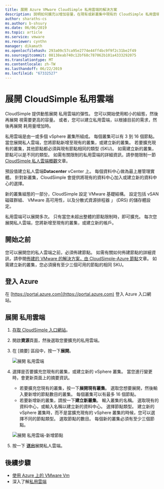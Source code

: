 ```yaml
---
title: 展開 Azure VMware CloudSimple 私用雲端的解決方案
description: 說明如何擴充以增加容量，在現有或新叢集中現有的 CloudSimple 私用雲端
author: sharaths-cs
ms.author: b-shsury
ms.date: 06/06/2019
ms.topic: article
ms.service: vmware
ms.reviewer: cynthn
manager: dikamath
ms.openlocfilehash: 293a09c57ca95e2774e44ff4bc9f9f2c31be2f49
ms.sourcegitcommit: 08138eab740c12bf68c787062b101a4333292075
ms.translationtype: MT
ms.contentlocale: zh-TW
ms.lasthandoff: 06/22/2019
ms.locfileid: "67332527"
---
```

# <a name="expand-a-cloudsimple-private-cloud"></a>展開 CloudSimple 私用雲端

CloudSimple 提供動態展開 私用雲端的彈性。 您可以開始使用較小的組態，然後再展開 視需要更高的容量。 或者，您可以建立私用雲端，以根據目前的需求，然後再展開 耗用量增加時。

私用雲端是由一或多個 vSphere 叢集所組成。 每個叢集可以有 3 到 16 個節點。  當您展開私人雲端，您將節點新增至現有的叢集，或建立新的叢集。 若要擴充現有的叢集，其他節點都必須與現有節點相同的類型 (SKU)。 如需建立新的叢集，節點可以是不同的類型。 如需有關限制的私用雲端的詳細資訊，請參閱限制一節[CloudSimple 私人雲端概觀](cloudsimple-private-cloud.md)文章。

預設值建立私人雲端**Datacenter** vCenter 上。  每個資料中心做為最上層管理實體。  針對新叢集，CloudSimple 會提供將現有的資料中心加入或建立新的資料中心的選擇。

新的叢集組態的一部分，CloudSimple 設定 VMware 基礎結構。  設定包括 vSAN 磁碟群組、 VMware 高可用性，以及分散式資源排程器 」 (DRS) 的儲存體設定。

私用雲端可以展開多次。 只有當您未超出整體的節點限制時，即可擴充。 每次您展開私人雲端，您將新增至現有的叢集，或建立新的帳戶。

## <a name="before-you-begin"></a>開始之前

您可以展開您的私人雲端之前，必須佈建節點。  如需有關如何佈建節點的詳細資訊，請參閱[佈建的 VMware 的解決方案，由 CloudSimple-Azure 節點](create-nodes.md)文章。  如需建立新的叢集，您必須擁有至少三個可用的節點的相同 SKU。

## <a name="sign-in-to-azure"></a>登入 Azure

在 [https://portal.azure.com](https://portal.azure.com) 登入 Azure 入口網站。

## <a name="expand-a-private-cloud"></a>展開 私用雲端

1. [存取 CloudSimple 入口網站](access-cloudsimple-portal.md)。

2. 開啟**資源**頁面，然後選取您要擴充的私用雲端。

3. 在 [摘要] 區段中，按一下**展開**。

    ![展開 私用雲端](media/resources-expand-private-cloud.png)

4. 選擇是否要擴充您現有的叢集，或建立新的 vSphere 叢集。 當您進行變更時，會更新頁面上的摘要資訊。

    * 若要擴充您現有的叢集，按一下**展開現有叢集**。 選取您想要展開，然後輸入要新增的節點數目的叢集。 每個叢集可以有最多 16 個節點。
    * 若要新增新的叢集，請按一下**建立新叢集**。 輸入叢集的名稱。 選取現有的資料中心，或輸入名稱以建立新的資料中心。 選擇節點類型。 建立新的 vSphere 叢集時，而不是當擴充現有的 vSphere 叢集的時候，您可以選擇不同的節點類型。 選取節點的數目。 每個新的叢集必須有至少三個節點。

    ![展開 私用雲端-新增節點](media/resources-expand-private-cloud-add-nodes.png)

5. 按一下 **送出**展開私人雲端。

## <a name="next-steps"></a>後續步驟

* [使用 Azure 上的 VMware Vm](quickstart-create-vmware-virtual-machine.md)
* 深入了解[私用雲端](cloudsimple-private-cloud.md)